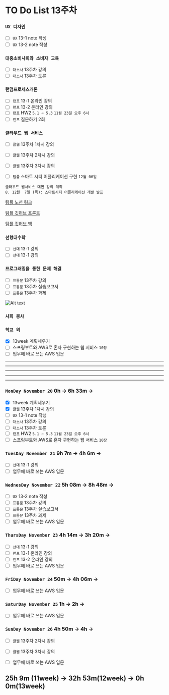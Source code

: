 # TO Do List 13주차

### `UX 디자인` 
- [ ] `UX` 13-1 note 작성
- [ ] `UX` 13-2 note 작성

### `대중소비사회와 소비자 교육`
- [ ] `대소사` 13주차 강의
- [ ] `대소사` 13주차 토론

### `랜덤프로세스개론`
- [ ] `랜프` 13-1 온라인 강의
- [ ] `랜프` 13-2 온라인 강의
- [ ] `랜프` HW2 `5.1 ~ 5.3` `11월 23일 오후 6시`
- [ ] `랜프` 질문하기 2회

### `클라우드 웹 서비스`
- [ ] `클웹` 13주차 1차시 강의
- [ ] `클웹` 13주차 2차시 강의
- [ ] `클웹` 13주차 3차시 강의
- [ ] `팀플` 스마트 시티 어플리케이션 구현 `12월 06일`


```
클라우드 웹서비스 대면 강의 계획
8. 12월  7일 (목): 스마트시티 어플리케이션 개발 발표
```

[팀플 노션 링크](https://www.notion.so/Cloud-Web-Service-Team-Project-cb7f98e2e37c43fd98b7937e0d5018c5)

[팀플 깃허브 프론트](https://github.com/woo4826/Cloud-Web-Service-SNS-web)

[팀플 깃허브 백](https://github.com/woo4826/Cloud-Web-Service-SNS-server)

### `선형대수학`
- [ ] `선대` 13-1 강의
- [ ] `선대` 13-1 강의

### `프로그래밍을 통한 문제 해결`
- [ ] `프통문` 13주차 강의
- [ ] `프통문` 13주차 실습보고서
- [ ] `프통문` 13주차 과제

![Alt text](%E1%84%91%E1%85%B3%E1%84%90%E1%85%A9%E1%86%BC%E1%84%86%E1%85%AE%E1%86%AB%E1%84%80%E1%85%A1%E1%86%BC%E1%84%8B%E1%85%B4%E1%84%80%E1%85%A8%E1%84%92%E1%85%AC%E1%86%A8%E1%84%89%E1%85%A5.png)

### `사회 봉사`

### `학교 외`
- [x] 13week 계획세우기
- [ ] 스프링부트와 AWS로 혼자 구현하는 웹 서비스 `10장`
- [ ] 업무에 바로 쓰는 AWS 입문 

---
---
---
---
---

### `MonDay November 20` 0h -> 6h 33m -> 
- [x] 13week 계획세우기
- [x] `클웹` 13주차 1차시 강의
- [ ] `UX` 13-1 note 작성
- [ ] `대소사` 13주차 강의
- [ ] `대소사` 13주차 토론
- [ ] `랜프` HW2 `5.1 ~ 5.3` `11월 23일 오후 6시`
- [ ] 스프링부트와 AWS로 혼자 구현하는 웹 서비스 `10장`

### `TuesDay November 21` 9h 7m -> 4h 6m -> 
- [ ] `선대` 13-1 강의
- [ ] 업무에 바로 쓰는 AWS 입문 

### `WednesDay November 22` 5h 08m -> 8h 48m -> 
- [ ] `UX` 13-2 note 작성
- [ ] `프통문` 13주차 강의
- [ ] `프통문` 13주차 실습보고서
- [ ] `프통문` 13주차 과제
- [ ] 업무에 바로 쓰는 AWS 입문 

### `ThursDay November 23` 4h 14m -> 3h 20m ->
- [ ] `선대` 13-1 강의
- [ ] `랜프` 13-1 온라인 강의
- [ ] `랜프` 13-2 온라인 강의
- [ ] 업무에 바로 쓰는 AWS 입문 

### `FriDay November 24` 50m -> 4h 06m ->
- [ ] 업무에 바로 쓰는 AWS 입문 

### `SaturDay November 25` 1h -> 2h ->
- [ ] 업무에 바로 쓰는 AWS 입문 

### `SunDay November 26` 4h 50m -> 4h ->
- [ ] `클웹` 13주차 2차시 강의
- [ ] `클웹` 13주차 3차시 강의
- [ ] 업무에 바로 쓰는 AWS 입문 


## 25h 9m (11week) ->  32h 53m(12week) -> 0h 0m(13week)
